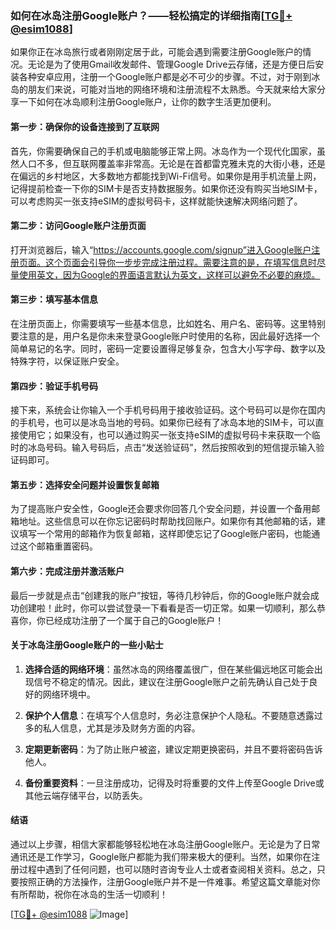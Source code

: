 ### 如何在冰岛注册Google账户？——轻松搞定的详细指南[[TG💪+ @esim1088](https://t.me/s/esim1088)]

如果你正在冰岛旅行或者刚刚定居于此，可能会遇到需要注册Google账户的情况。无论是为了使用Gmail收发邮件、管理Google Drive云存储，还是方便日后安装各种安卓应用，注册一个Google账户都是必不可少的步骤。不过，对于刚到冰岛的朋友们来说，可能对当地的网络环境和注册流程不太熟悉。今天就来给大家分享一下如何在冰岛顺利注册Google账户，让你的数字生活更加便利。

#### **第一步：确保你的设备连接到了互联网**

首先，你需要确保自己的手机或电脑能够正常上网。冰岛作为一个现代化国家，虽然人口不多，但互联网覆盖率非常高。无论是在首都雷克雅未克的大街小巷，还是在偏远的乡村地区，大多数地方都能找到Wi-Fi信号。如果你是用手机流量上网，记得提前检查一下你的SIM卡是否支持数据服务。如果你还没有购买当地SIM卡，可以考虑购买一张支持eSIM的虚拟号码卡，这样就能快速解决网络问题了。

#### **第二步：访问Google账户注册页面**

打开浏览器后，输入“https://accounts.google.com/signup”进入Google账户注册页面。这个页面会引导你一步步完成注册过程。需要注意的是，在填写信息时尽量使用英文，因为Google的界面语言默认为英文，这样可以避免不必要的麻烦。

#### **第三步：填写基本信息**

在注册页面上，你需要填写一些基本信息，比如姓名、用户名、密码等。这里特别要注意的是，用户名是你未来登录Google账户时使用的名称，因此最好选择一个简单易记的名字。同时，密码一定要设置得足够复杂，包含大小写字母、数字以及特殊字符，以保证账户安全。

#### **第四步：验证手机号码**

接下来，系统会让你输入一个手机号码用于接收验证码。这个号码可以是你在国内的手机号，也可以是冰岛当地的号码。如果你已经有了冰岛本地的SIM卡，可以直接使用它；如果没有，也可以通过购买一张支持eSIM的虚拟号码卡来获取一个临时的冰岛号码。输入号码后，点击“发送验证码”，然后按照收到的短信提示输入验证码即可。

#### **第五步：选择安全问题并设置恢复邮箱**

为了提高账户安全性，Google还会要求你回答几个安全问题，并设置一个备用邮箱地址。这些信息可以在你忘记密码时帮助找回账户。如果你有其他邮箱的话，建议填写一个常用的邮箱作为恢复邮箱，这样即使忘记了Google账户密码，也能通过这个邮箱重置密码。

#### **第六步：完成注册并激活账户**

最后一步就是点击“创建我的账户”按钮，等待几秒钟后，你的Google账户就会成功创建啦！此时，你可以尝试登录一下看看是否一切正常。如果一切顺利，那么恭喜你，你已经成功注册了一个属于自己的Google账户！

#### **关于冰岛注册Google账户的一些小贴士**

1. **选择合适的网络环境**：虽然冰岛的网络覆盖很广，但在某些偏远地区可能会出现信号不稳定的情况。因此，建议在注册Google账户之前先确认自己处于良好的网络环境中。
   
2. **保护个人信息**：在填写个人信息时，务必注意保护个人隐私。不要随意透露过多的私人信息，尤其是涉及财务方面的内容。

3. **定期更新密码**：为了防止账户被盗，建议定期更换密码，并且不要将密码告诉他人。

4. **备份重要资料**：一旦注册成功，记得及时将重要的文件上传至Google Drive或其他云端存储平台，以防丢失。

#### **结语**

通过以上步骤，相信大家都能够轻松地在冰岛注册Google账户。无论是为了日常通讯还是工作学习，Google账户都能为我们带来极大的便利。当然，如果你在注册过程中遇到了任何问题，也可以随时咨询专业人士或者查阅相关资料。总之，只要按照正确的方法操作，注册Google账户并不是一件难事。希望这篇文章能对你有所帮助，祝你在冰岛的生活一切顺利！

[[TG💪+ @esim1088](https://t.me/s/esim1088) ![Image](https://i.postimg.cc/4NQfJmqS/Snipaste-2025-05-13-00-14-12.png)]
